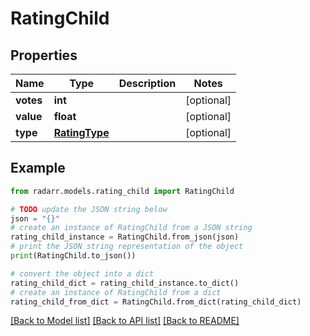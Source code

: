 # RatingChild


## Properties

Name | Type | Description | Notes
------------ | ------------- | ------------- | -------------
**votes** | **int** |  | [optional] 
**value** | **float** |  | [optional] 
**type** | [**RatingType**](RatingType.md) |  | [optional] 

## Example

```python
from radarr.models.rating_child import RatingChild

# TODO update the JSON string below
json = "{}"
# create an instance of RatingChild from a JSON string
rating_child_instance = RatingChild.from_json(json)
# print the JSON string representation of the object
print(RatingChild.to_json())

# convert the object into a dict
rating_child_dict = rating_child_instance.to_dict()
# create an instance of RatingChild from a dict
rating_child_from_dict = RatingChild.from_dict(rating_child_dict)
```
[[Back to Model list]](../README.md#documentation-for-models) [[Back to API list]](../README.md#documentation-for-api-endpoints) [[Back to README]](../README.md)


